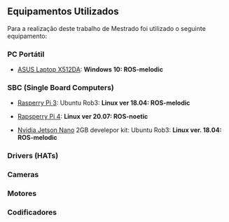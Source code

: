 ## Equipamentos Utilizados

Para a realização deste trabalho de Mestrado foi utilizado o seguinte equipamento:

### PC Portátil

- [ASUS Laptop X512DA](./Portátil%20ASUS%20Laptop%20X512DA.313.md): __Windows 10: ROS-melodic__

### SBC (Single Board Computers)

- [Rasperry Pi 3](./Raspberry%20PI%203.md): Ubuntu Rob3: __Linux ver 18.04: ROS-melodic__

- [Rapsperry Pi 4](./Raspberry%20PI%204.md): __Linux ver 20.07: ROS-noetic__

- [Nvidia Jetson Nano](./Nvidia%20Jetson%20Nano%202GB%20develepor%20kit.md) 2GB develepor kit: Ubuntu Rob3: __Linux ver. 18.04: ROS-melodic__

### Drivers (HATs)


### Cameras


### Motores


### Codificadores





